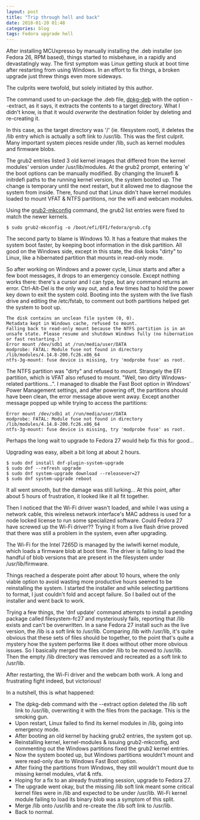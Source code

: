 ```yaml
---
layout: post
title: "Trip through hell and back"
date: 2018-01-20 01:48
categories: blog
tags: Fedora upgrade hell
---
```


  After installing MCUxpresso by manually installing the .deb installer (on Fedora 26, RPM based), things started to misbehave, in a rapidly and devastatingly way. The first symptom was Linux getting stuck at boot time after restarting from using Windows. In an effort to fix things, a broken upgrade just threw things even more sideways.

  The culprits were twofold, but solely initiated by this author.

  The command used to un-package the .deb file, [dpkg-deb](http://man7.org/linux/man-pages/man1/dpkg-deb.1.html) with the option --extract, as it says, it extracts the contents to a target directory. What I didn't know, is that it would *overwrite* the destination folder by deleting and re-creating it.

  In this case, as the target directory was '/' (ie. filesystem root), it deletes the /lib entry which is actually a soft link to /usr/lib. This was the first culprit. Many important system pieces reside under /lib, such as kernel modules and firmware blobs.

  The grub2 entries listed 3 old kernel images that differed from the kernel modules' version under /usr/lib/modules. At the grub2 prompt, entering 'e' the boot options can be manually modified. By changing the linuxefi & initrdefi paths to the running kernel version, the system booted up. The change is temporary until the next restart, but it allowed me to diagnose the system from inside. There, found out that Linux didn't have kernel modules loaded to mount VFAT & NTFS partitions, nor the wifi and webcam modules.

  Using the [grub2-mkconfig](https://fedoraproject.org/wiki/GRUB_2) command, the grub2 list entries were fixed to match the newer kernels.

    $ sudo grub2-mkconfig -o /boot/efi/EFI/fedora/grub.cfg

  The second party to blame is Windows 10. It has a feature that makes the system boot faster, by keeping boot information in the disk partition. All good on the Windows side, except in this state, the disk looks "dirty" to Linux, like a hibernated partition that mounts in read-only mode.

  So after working on Windows and a power cycle, Linux starts and after a few boot messages, it drops to an emergency console. Except nothing works there: there's a cursor and I can type, but any command returns an error. Ctrl-Alt-Del is the only way out, and a few times had to hold the power key down to exit the system cold. Booting into the system with the live flash drive and editing the /etc/fstab, to comment out both partitions helped get the system to boot up.

    The disk contains an unclean file system (0, 0).
    Metadata kept in Windows cache, refused to mount.
    Falling back to read-only mount because the NTFS partition is in an unsafe state. Please resume and shutdown Windows fully (no hibernation or fast restarting.)"
    Error mount /dev/sdb1 at /run/media/user/DATA
    modprobe: FATAL: Module fuse not found in directory /lib/modules/4.14.8-200.fc26.x86_64
    ntfs-3g-mount: fuse device is missing, try 'modprobe fuse' as root.

  The NTFS partition was "dirty" and refused to mount. Strangely the EFI partition, which is VFAT also refused to mount. "Well, two dirty Windows-related partitions...". I managed to disable the Fast Boot option in Windows' Power Management settings, and after powering off, the partitions should have been clean, the error message above went away. Except another message popped up while trying to access the partitions:

    Error mount /dev/sdb1 at /run/media/user/DATA
    modprobe: FATAL: Module fuse not found in directory /lib/modules/4.14.8-200.fc26.x86_64
    ntfs-3g-mount: fuse device is missing, try 'modprobe fuse' as root.

  Perhaps the long wait to upgrade to Fedora 27 would help fix this for good...

  Upgrading was easy, albeit a bit long at about 2 hours.

    $ sudo dnf install dnf-plugin-system-upgrade
    $ sudo dnf --refresh upgrade
    $ sudo dnf system-upgrade download --releasever=27
    $ sudo dnf system-upgrade reboot

  It all went smooth, but the damage was still lurking... At this point, after about 5 hours of frustration, it looked like it all fit together.

  Then I noticed that the Wi-Fi driver wasn't loaded, and while I was using a network cable, this wireless network interface's MAC address is used for a node locked license to run some specialized software. Could Fedora 27 have screwed up the Wi-Fi driver?? Trying it from a live flash drive proved that there was still a problem in the system, even after upgrading.

  The Wi-Fi for the Intel 7265D is managed by the iwlwifi kernel module, which loads a firmware blob at boot time. The driver is failing to load the handful of blob versions that are present in the filesystem under /usr/lib/firmware.

  Things reached a desperate point after about 10 hours, where the only viable option to avoid wasting more productive hours seemed to be reinstalling the system. I started the installer and while selecting partitions to format, I just couldn't fold and accept failure. So I bailed out of the installer and went back to work.

  Trying a few things, the 'dnf update' command attempts to install a pending package called filesystem-fc27 and mysteriously fails, reporting that /lib exists and can't be overwritten. In a sane Fedora 27 install such as the live version, the /lib is a soft link to /usr/lib. Comparing /lib with /usr/lib, it's quite obvious that these sets of files should be together, to the point that's quite a mystery how the system performs like it does without other more obvious issues. So I basically merged the files under /lib to be moved to /usr/lib. Then the empty /lib directory was removed and recreated as a soft link to /usr/lib.

  After restarting, the Wi-Fi driver and the webcam both work. A long and frustrating fight indeed, but victorious! 

  In a nutshell, this is what happened:

 * The dpkg-deb command with the --extract option deleted the /lib soft link to /usr/lib, overwriting it with the files from the package. This is the smoking gun.
 * Upon restart, Linux failed to find its kernel modules in /lib, going into emergency mode.
 * After booting an old kernel by hacking grub2 entries, the system got up.
 * Reinstalling kernel, kernel-modules & issuing grub2-mkconfig, and commenting out the Windows partitions fixed the grub2 kernel entries.
 * Now the system booted up, but Windows partitions wouldnt't mount and were read-only due to Windows Fast Boot option.
 * After fixing the partitions from Windows, they still wouldn't mount due to missing kernel modules, vfat & ntfs.
 * Hoping for a fix to an already frustrating session, upgrade to Fedora 27.
 * The upgrade went okay, but the missing /lib soft link meant some critical kernel files were in /lib and expected to be under /usr/lib. Wi-Fi kernel module failing to load its binary blob was a symptom of this split.
 * Merge /lib onto /usr/lib and re-create the /lib soft link to /usr/lib.
 * Back to normal.

